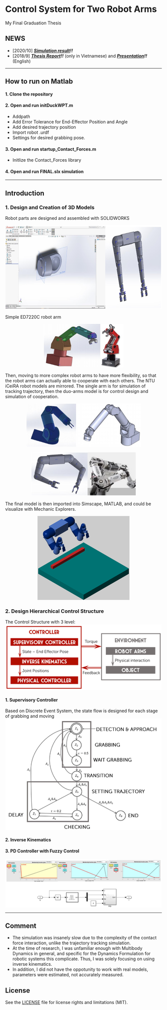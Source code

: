 # Control System for Two Robot Arms
My Final Graduation Thesis

## NEWS
- [2020/10] ***[Simulation result](https://youtu.be/cTyVofR3yck)!!***
- [2018/9] ***[Thesis Report](https://drive.google.com/file/d/19jg1Va8a1-06v_jeCaEbpSTN42Sba4jJ/view?usp=sharing)!!*** (only in Vietnamese) and ***[Presentation](https://drive.google.com/file/d/1Zo7_rQ6bLqmFy-hEGOC8X1EVgzKX1z1O/view?usp=sharing)!!*** (English)

---

## How to run on Matlab
#### 1. Clone the repository
#### 2. Open and run initDuckWPT.m
- Addpath
- Add Error Tolerance for End-Effector Position and Angle
- Add desired trajectory position
- Import robot .urdf
- Settings for desired grabbing pose.
#### 3. Open and run startup_Contact_Forces.m
- Initlize the Contact_Forces library
#### 4. Open and run FINAL.slx simulation

---

## Introduction
### 1. Design and Creation of 3D Models
Robot parts are designed and assembled with SOLIDWORKS
<p align="center">
  <img src="https://github.com/duken72/ControlSystemForTwoRobotArms/blob/main/images/SolidWorks.jpg" alt="SolidWorks" height="270">
</p>

Simple ED7220C robot arm

<p align="center">
  <img src="https://github.com/duken72/ControlSystemForTwoRobotArms/blob/main/images/ED7220C.jpg" alt="ED7220C" height="140">
</p>

Then, moving to more complex robot arms to have more flexibility, so that the robot arms can actually able to cooperate with each others. The NTU iCeiRA robot models are mirrored.
The single arm is for simulation of tracking trajectory, then the duo-arms model is for control design and simulation of cooperation.

<p align="center">
  <img src="https://github.com/duken72/ControlSystemForTwoRobotArms/blob/main/images/NTU%20iCeiRA.jpg" alt="NTU iCeiRA" height="140">
</p>

<p align="center">
  <img src="https://github.com/duken72/ControlSystemForTwoRobotArms/blob/main/images/NTU%20iCeiRA%20Duo.jpg" alt="NTU iCeiRA Duo" height="140">
</p>

The final model is then imported into Simscape, MATLAB, and could be visualize with Mechanic Explorers.
<p align="center">
  <img src="https://github.com/duken72/ControlSystemForTwoRobotArms/blob/main/images/envi.png" alt="3D models" height="270">
</p>

### 2. Design Hierarchical Control Structure
The Control Structure with 3 level:
![Control Structure](https://github.com/duken72/ControlSystemForTwoRobotArms/blob/main/images/controlstructure.jpg)
#### 1. Supervisory Controller
Based on Discrete Event System, the state flow is designed for each stage of grabbing and moving
![State Flow](https://github.com/duken72/ControlSystemForTwoRobotArms/blob/main/images/stateflow.jpg)
#### 2. Inverse Kinematics
#### 3. PD Controller with Fuzzy Control
![PD Controller](https://github.com/duken72/ControlSystemForTwoRobotArms/blob/main/images/PDcontroller.jpg)

---

## Comment
- The simulation was insanely slow due to the complexity of the contact force interaction, unlike the trajectory tracking simulation.
- At the time of research, I was unfamiliar enough with Multibody Dynamics in general, and specific for the Dynamics Formulation for robotic systems this complicate. Thus, I was solely focusing on using inverse kinematics.
- In addition, I did not have the oppotunity to work with real models, parameters were estimated, not accurately measured.

## License

See the [LICENSE](LICENSE.md) file for license rights and limitations (MIT).
